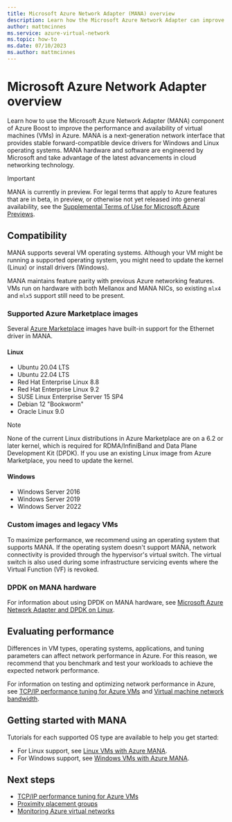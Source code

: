 ```yaml
---
title: Microsoft Azure Network Adapter (MANA) overview
description: Learn how the Microsoft Azure Network Adapter can improve the networking performance of Azure VMs.
author: mattmcinnes
ms.service: azure-virtual-network
ms.topic: how-to
ms.date: 07/10/2023
ms.author: mattmcinnes
---
```


# Microsoft Azure Network Adapter overview

Learn how to use the Microsoft Azure Network Adapter (MANA) component of Azure Boost to improve the performance and availability of virtual machines (VMs) in Azure. MANA is a next-generation network interface that provides stable forward-compatible device drivers for Windows and Linux operating systems. MANA hardware and software are engineered by Microsoft and take advantage of the latest advancements in cloud networking technology.

> [!IMPORTANT]
> MANA is currently in preview. For legal terms that apply to Azure features that are in beta, in preview, or otherwise not yet released into general availability, see the [Supplemental Terms of Use for Microsoft Azure Previews](https://azure.microsoft.com/support/legal/preview-supplemental-terms/).

## Compatibility

MANA supports several VM operating systems. Although your VM might be running a supported operating system, you might need to update the kernel (Linux) or install drivers (Windows).

MANA maintains feature parity with previous Azure networking features. VMs run on hardware with both Mellanox and MANA NICs, so existing `mlx4` and `mlx5` support still need to be present.

### Supported Azure Marketplace images

Several [Azure Marketplace](/marketplace/azure-marketplace-overview) images have built-in support for the Ethernet driver in MANA.

#### Linux

- Ubuntu 20.04 LTS
- Ubuntu 22.04 LTS
- Red Hat Enterprise Linux 8.8
- Red Hat Enterprise Linux 9.2
- SUSE Linux Enterprise Server 15 SP4
- Debian 12 "Bookworm"
- Oracle Linux 9.0

> [!NOTE]
> None of the current Linux distributions in Azure Marketplace are on a 6.2 or later kernel, which is required for RDMA/InfiniBand and Data Plane Development Kit (DPDK). If you use an existing Linux image from Azure Marketplace, you need to update the kernel.

#### Windows

- Windows Server 2016
- Windows Server 2019
- Windows Server 2022

### Custom images and legacy VMs

To maximize performance, we recommend using an operating system that supports MANA. If the operating system doesn't support MANA, network connectivity is provided through the hypervisor's virtual switch. The virtual switch is also used during some infrastructure servicing events where the Virtual Function (VF) is revoked.

### DPDK on MANA hardware

For information about using DPDK on MANA hardware, see [Microsoft Azure Network Adapter and DPDK on Linux](setup-dpdk-mana.md).

## Evaluating performance

Differences in VM types, operating systems, applications, and tuning parameters can affect network performance in Azure. For this reason, we recommend that you benchmark and test your workloads to achieve the expected network performance.

For information on testing and optimizing network performance in Azure, see [TCP/IP performance tuning for Azure VMs](/azure/virtual-network/virtual-network-tcpip-performance-tuning) and [Virtual machine network bandwidth](/azure/virtual-network/virtual-machine-network-throughput).

## Getting started with MANA

Tutorials for each supported OS type are available to help you get started:

- For Linux support, see [Linux VMs with Azure MANA](./accelerated-networking-mana-linux.md).
- For Windows support, see [Windows VMs with Azure MANA](./accelerated-networking-mana-windows.md).

## Next steps

- [TCP/IP performance tuning for Azure VMs](./virtual-network-tcpip-performance-tuning.md)
- [Proximity placement groups](../virtual-machines/co-location.md)
- [Monitoring Azure virtual networks](./monitor-virtual-network.md)

